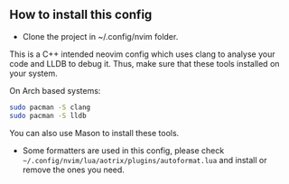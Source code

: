 ## How to install this config
- Clone the project in ~/.config/nvim folder.

This is a C++ intended neovim config which uses clang to analyse your code and LLDB to debug it. Thus, make sure that these tools installed on your system.

On Arch based systems:
```bash
sudo pacman -S clang
sudo pacman -S lldb
```

You can also use Mason to install these tools.
- Some formatters are used in this config, please check `~/.config/nvim/lua/aotrix/plugins/autoformat.lua` and install or remove the ones you need.
